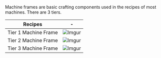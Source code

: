 Machine frames are basic crafting components used in the recipes of most machines. There are 3 tiers.

Recipes | -
----|----
Tier 1 Machine Frame | ![Imgur](https://cdn.discordapp.com/attachments/739536694398812230/879173402236178452/tier_1_machine_frame.png)
Tier 2 Machine Frame | ![Imgur](https://cdn.discordapp.com/attachments/739536694398812230/879173428958089216/tier_2_machine_frame.png)
Tier 3 Machine Frame | ![Imgur](https://cdn.discordapp.com/attachments/739536694398812230/879173470079053865/tier_3_machine_frame.png)
